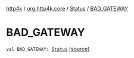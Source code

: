 [http4k](../../index.md) / [org.http4k.core](../index.md) / [Status](index.md) / [BAD_GATEWAY](./-b-a-d_-g-a-t-e-w-a-y.md)

# BAD_GATEWAY

`val BAD_GATEWAY: `[`Status`](index.md) [(source)](https://github.com/http4k/http4k/blob/master/http4k-core/src/main/kotlin/org/http4k/core/Status.kt#L58)